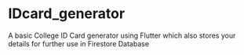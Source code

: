 # IDcard_generator
 A basic College ID Card generator using Flutter which also stores your details for further use in Firestore Database
